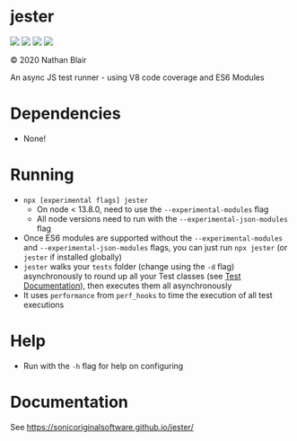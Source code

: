 # jester
[![](https://github.com/sonicoriginalsoftware/jester/workflows/test/badge.svg)](https://github.com/sonicoriginalsoftware/jester/actions)
[![](https://github.com/sonicoriginalsoftware/jester/workflows/publish/badge.svg)](https://github.com/sonicoriginalsoftware/jester/actions)
[![](https://github.com/sonicoriginalsoftware/jester/workflows/document/badge.svg)](https://github.com/sonicoriginalsoftware/jester/actions)
[![](https://github.com/sonicoriginalsoftware/jester/workflows/coverage/badge.svg)](https://github.com/sonicoriginalsoftware/jester/actions)

© 2020 Nathan Blair

An async JS test runner - using V8 code coverage and ES6 Modules

# Dependencies
- None!

# Running
- `npx [experimental flags] jester`
  - On node < 13.8.0, need to use the `--experimental-modules` flag
  - All node versions need to run with the `--experimental-json-modules` flag
- Once ES6 modules are supported without the `--experimental-modules` and `--experimental-json-modules` flags, you can just run `npx jester` (or `jester` if installed globally)
- `jester` walks your `tests` folder (change using the `-d` flag) asynchronously to round up all your Test classes (see [Test Documentation](https://sonicoriginalsoftware.github.io/jester/Test.html)), then executes them all asynchronously
- It uses `performance` from `perf_hooks` to time the execution of all test executions

# Help
- Run with the `-h` flag for help on configuring

# Documentation
See https://sonicoriginalsoftware.github.io/jester/

